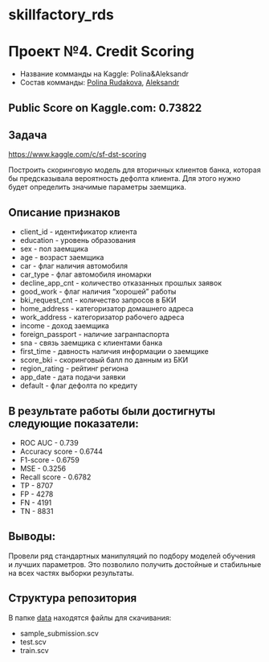 # skillfactory_rds
Проект №4. Credit Scoring
========================

* Название комманды на Kaggle: Polina&Aleksandr
* Cостав комманды: [Polina Rudakova](https://github.com/Polinia), [Aleksandr](https://github.com/AleksandrBychkov?tab=overview&from=2021-04-01&to=2021-04-14)


Public Score on Kaggle.com: 0.73822
------------
Задача
-----------
https://www.kaggle.com/c/sf-dst-scoring

Построить скоринговую модель для вторичных клиентов банка, которая бы предсказывала вероятность дефолта клиента. Для этого нужно будет определить значимые параметры заемщика.

Описание признаков
------------------------
* client_id - идентификатор клиента
* education - уровень образования
* sex - пол заемщика
* age - возраст заемщика
* car - флаг наличия автомобиля
* car_type - флаг автомобиля иномарки
* decline_app_cnt - количество отказанных прошлых заявок
* good_work - флаг наличия “хорошей” работы
* bki_request_cnt - количество запросов в БКИ
* home_address - категоризатор домашнего адреса
* work_address - категоризатор рабочего адреса
* income - доход заемщика
* foreign_passport - наличие загранпаспорта
* sna - связь заемщика с клиентами банка
* first_time - давность наличия информации о заемщике
* score_bki - скоринговый балл по данным из БКИ
* region_rating - рейтинг региона
* app_date - дата подачи заявки
* default - флаг дефолта по кредиту

В результате работы были достигнуты следующие показатели:
--------------
* ROC AUC - 0.739
* Accuracy score - 0.6744
* F1-score - 0.6759
* MSE - 0.3256
* Recall score - 0.6782
* TP - 8707
* FP - 4278
* FN - 4191
* TN - 8831

Выводы:
-------
Провели ряд стандартных манипуляций по подбору моделей обучения и лучших параметров. Это позволило получить достойные и стабильные на всех частях выборки результаты.

Структура репозитория
-----------------
В папке [data](https://github.com/Polinia/skillfactory_rds/tree/main/module_4/data) находятся файлы для скачивания:

* sample_submission.scv
* test.scv
* train.scv
